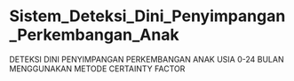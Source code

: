 # Sistem_Deteksi_Dini_Penyimpangan_Perkembangan_Anak
DETEKSI DINI PENYIMPANGAN PERKEMBANGAN ANAK USIA 0-24 BULAN MENGGUNAKAN METODE CERTAINTY FACTOR
